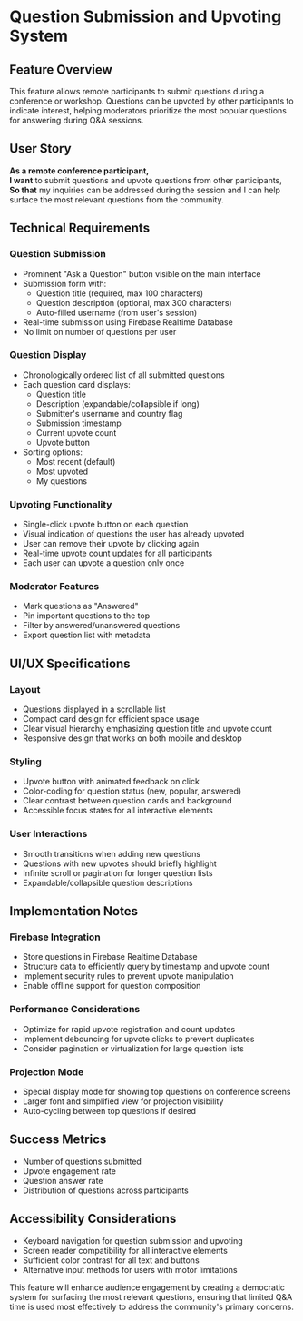 # Question Submission and Upvoting System

## Feature Overview
This feature allows remote participants to submit questions during a conference or workshop. Questions can be upvoted by other participants to indicate interest, helping moderators prioritize the most popular questions for answering during Q&A sessions.

## User Story
**As a remote conference participant,**  
**I want** to submit questions and upvote questions from other participants,  
**So that** my inquiries can be addressed during the session and I can help surface the most relevant questions from the community.

## Technical Requirements

### Question Submission
- Prominent "Ask a Question" button visible on the main interface
- Submission form with:
  - Question title (required, max 100 characters)
  - Question description (optional, max 300 characters)
  - Auto-filled username (from user's session)
- Real-time submission using Firebase Realtime Database
- No limit on number of questions per user

### Question Display
- Chronologically ordered list of all submitted questions
- Each question card displays:
  - Question title
  - Description (expandable/collapsible if long)
  - Submitter's username and country flag
  - Submission timestamp
  - Current upvote count
  - Upvote button
- Sorting options:
  - Most recent (default)
  - Most upvoted
  - My questions

### Upvoting Functionality
- Single-click upvote button on each question
- Visual indication of questions the user has already upvoted
- User can remove their upvote by clicking again
- Real-time upvote count updates for all participants
- Each user can upvote a question only once

### Moderator Features
- Mark questions as "Answered"
- Pin important questions to the top
- Filter by answered/unanswered questions
- Export question list with metadata

## UI/UX Specifications

### Layout
- Questions displayed in a scrollable list
- Compact card design for efficient space usage
- Clear visual hierarchy emphasizing question title and upvote count
- Responsive design that works on both mobile and desktop

### Styling
- Upvote button with animated feedback on click
- Color-coding for question status (new, popular, answered)
- Clear contrast between question cards and background
- Accessible focus states for all interactive elements

### User Interactions
- Smooth transitions when adding new questions
- Questions with new upvotes should briefly highlight
- Infinite scroll or pagination for longer question lists
- Expandable/collapsible question descriptions

## Implementation Notes

### Firebase Integration
- Store questions in Firebase Realtime Database
- Structure data to efficiently query by timestamp and upvote count
- Implement security rules to prevent upvote manipulation
- Enable offline support for question composition

### Performance Considerations
- Optimize for rapid upvote registration and count updates
- Implement debouncing for upvote clicks to prevent duplicates
- Consider pagination or virtualization for large question lists

### Projection Mode
- Special display mode for showing top questions on conference screens
- Larger font and simplified view for projection visibility
- Auto-cycling between top questions if desired

## Success Metrics
- Number of questions submitted
- Upvote engagement rate
- Question answer rate
- Distribution of questions across participants

## Accessibility Considerations
- Keyboard navigation for question submission and upvoting
- Screen reader compatibility for all interactive elements
- Sufficient color contrast for all text and buttons
- Alternative input methods for users with motor limitations

This feature will enhance audience engagement by creating a democratic system for surfacing the most relevant questions, ensuring that limited Q&A time is used most effectively to address the community's primary concerns.
